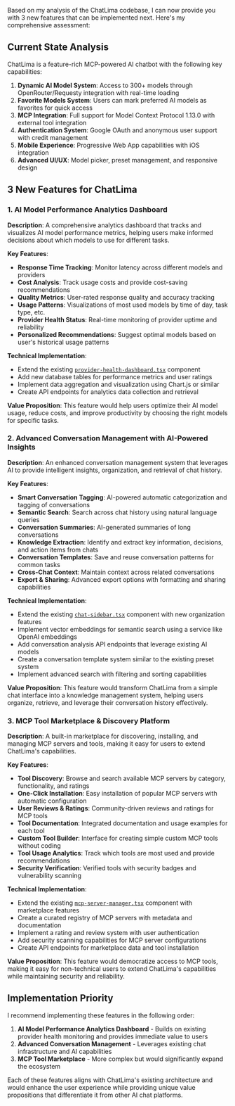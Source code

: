 Based on my analysis of the ChatLima codebase, I can now provide you with 3 new features that can be implemented next. Here's my comprehensive assessment:

## Current State Analysis

ChatLima is a feature-rich MCP-powered AI chatbot with the following key capabilities:

1. **Dynamic AI Model System**: Access to 300+ models through OpenRouter/Requesty integration with real-time loading
2. **Favorite Models System**: Users can mark preferred AI models as favorites for quick access
3. **MCP Integration**: Full support for Model Context Protocol 1.13.0 with external tool integration
4. **Authentication System**: Google OAuth and anonymous user support with credit management
5. **Mobile Experience**: Progressive Web App capabilities with iOS integration
6. **Advanced UI/UX**: Model picker, preset management, and responsive design

## 3 New Features for ChatLima

### 1. **AI Model Performance Analytics Dashboard**

**Description**: A comprehensive analytics dashboard that tracks and visualizes AI model performance metrics, helping users make informed decisions about which models to use for different tasks.

**Key Features**:
- **Response Time Tracking**: Monitor latency across different models and providers
- **Cost Analysis**: Track usage costs and provide cost-saving recommendations
- **Quality Metrics**: User-rated response quality and accuracy tracking
- **Usage Patterns**: Visualizations of most used models by time of day, task type, etc.
- **Provider Health Status**: Real-time monitoring of provider uptime and reliability
- **Personalized Recommendations**: Suggest optimal models based on user's historical usage patterns

**Technical Implementation**:
- Extend the existing [`provider-health-dashboard.tsx`](components/provider-health-dashboard.tsx:1) component
- Add new database tables for performance metrics and user ratings
- Implement data aggregation and visualization using Chart.js or similar
- Create API endpoints for analytics data collection and retrieval

**Value Proposition**: This feature would help users optimize their AI model usage, reduce costs, and improve productivity by choosing the right models for specific tasks.

### 2. **Advanced Conversation Management with AI-Powered Insights**

**Description**: An enhanced conversation management system that leverages AI to provide intelligent insights, organization, and retrieval of chat history.

**Key Features**:
- **Smart Conversation Tagging**: AI-powered automatic categorization and tagging of conversations
- **Semantic Search**: Search across chat history using natural language queries
- **Conversation Summaries**: AI-generated summaries of long conversations
- **Knowledge Extraction**: Identify and extract key information, decisions, and action items from chats
- **Conversation Templates**: Save and reuse conversation patterns for common tasks
- **Cross-Chat Context**: Maintain context across related conversations
- **Export & Sharing**: Advanced export options with formatting and sharing capabilities

**Technical Implementation**:
- Extend the existing [`chat-sidebar.tsx`](components/chat-sidebar.tsx:1) component with new organization features
- Implement vector embeddings for semantic search using a service like OpenAI embeddings
- Add conversation analysis API endpoints that leverage existing AI models
- Create a conversation template system similar to the existing preset system
- Implement advanced search with filtering and sorting capabilities

**Value Proposition**: This feature would transform ChatLima from a simple chat interface into a knowledge management system, helping users organize, retrieve, and leverage their conversation history effectively.

### 3. **MCP Tool Marketplace & Discovery Platform**

**Description**: A built-in marketplace for discovering, installing, and managing MCP servers and tools, making it easy for users to extend ChatLima's capabilities.

**Key Features**:
- **Tool Discovery**: Browse and search available MCP servers by category, functionality, and ratings
- **One-Click Installation**: Easy installation of popular MCP servers with automatic configuration
- **User Reviews & Ratings**: Community-driven reviews and ratings for MCP tools
- **Tool Documentation**: Integrated documentation and usage examples for each tool
- **Custom Tool Builder**: Interface for creating simple custom MCP tools without coding
- **Tool Usage Analytics**: Track which tools are most used and provide recommendations
- **Security Verification**: Verified tools with security badges and vulnerability scanning

**Technical Implementation**:
- Extend the existing [`mcp-server-manager.tsx`](components/mcp-server-manager.tsx:1) component with marketplace features
- Create a curated registry of MCP servers with metadata and documentation
- Implement a rating and review system with user authentication
- Add security scanning capabilities for MCP server configurations
- Create API endpoints for marketplace data and tool installation

**Value Proposition**: This feature would democratize access to MCP tools, making it easy for non-technical users to extend ChatLima's capabilities while maintaining security and reliability.

## Implementation Priority

I recommend implementing these features in the following order:

1. **AI Model Performance Analytics Dashboard** - Builds on existing provider health monitoring and provides immediate value to users
2. **Advanced Conversation Management** - Leverages existing chat infrastructure and AI capabilities
3. **MCP Tool Marketplace** - More complex but would significantly expand the ecosystem

Each of these features aligns with ChatLima's existing architecture and would enhance the user experience while providing unique value propositions that differentiate it from other AI chat platforms.